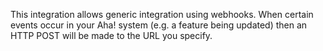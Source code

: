 This integration allows generic integration using webhooks. When certain events 
occur in your Aha! system (e.g. a feature being updated) then an HTTP
POST will be made to the URL you specify.